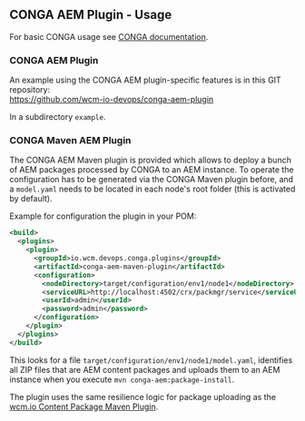 ## CONGA AEM Plugin - Usage

For basic CONGA usage see [CONGA documentation][conga-usage].


### CONGA AEM Plugin

An example using the CONGA AEM plugin-specific features is in this GIT repository:<br/>
https://github.com/wcm-io-devops/conga-aem-plugin

In a subdirectory `example`.


### CONGA Maven AEM Plugin

The CONGA AEM Maven plugin is provided which allows to deploy a bunch of AEM packages processed by CONGA to an AEM instance. To operate the configuration has to be generated via the CONGA Maven plugin before, and a `model.yaml` needs to be located in each node's root folder (this is activated by default).

Example for configuration the plugin in your POM:

```xml
<build>
  <plugins>
    <plugin>
      <groupId>io.wcm.devops.conga.plugins</groupId>
      <artifactId>conga-aem-maven-plugin</artifactId>
      <configuration>
        <nodeDirectory>target/configuration/env1/node1</nodeDirectory>
        <serviceURL>http://localhost:4502/crx/packmgr/service</serviceURL>
        <userId>admin</userId>
        <password>admin</password>
      </configuration>
    </plugin>
  </plugins>
</build>
```

This looks for a file `target/configuration/env1/node1/model.yaml`, identifies all ZIP files that are AEM content packages and uploads them to an AEM instance when you execute `mvn conga-aem:package-install`.

The plugin uses the same resilience logic for package uploading as the [wcm.io Content Package Maven Plugin][wcmio-content-package-maven-plugin].


[conga-usage]: http://devops.wcm.io/conga/usage.html
[wcmio-content-package-maven-plugin]: http://wcm.io/tooling/maven/plugins/wcmio-content-package-maven-plugin/
